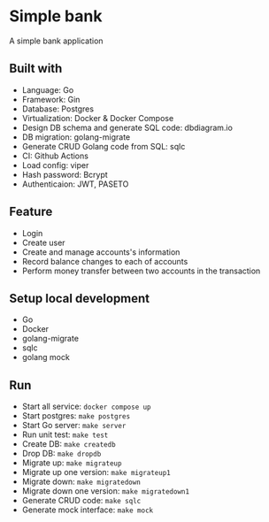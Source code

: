 # Simple bank

A simple bank application

## Built with

- Language: Go
- Framework: Gin
- Database: Postgres
- Virtualization: Docker & Docker Compose
- Design DB schema and generate SQL code: dbdiagram.io
- DB migration: golang-migrate
- Generate CRUD Golang code from SQL: sqlc
- CI: Github Actions
- Load config: viper
- Hash password: Bcrypt
- Authenticaion: JWT, PASETO

## Feature

- Login
- Create user
- Create and manage accounts's information
- Record balance changes to each of accounts
- Perform money transfer between two accounts in the transaction

## Setup local development

- Go
- Docker
- golang-migrate
- sqlc
- golang mock

## Run

- Start all service: `docker compose up`
- Start postgres: `make postgres`
- Start Go server: `make server`
- Run unit test: `make test`
- Create DB: `make createdb`
- Drop DB: `make dropdb`
- Migrate up: `make migrateup`
- Migrate up one version: `make migrateup1`
- Migrate down: `make migratedown`
- Migrate down one version: `make migratedown1`
- Generate CRUD code: `make sqlc`
- Generate mock interface: `make mock`